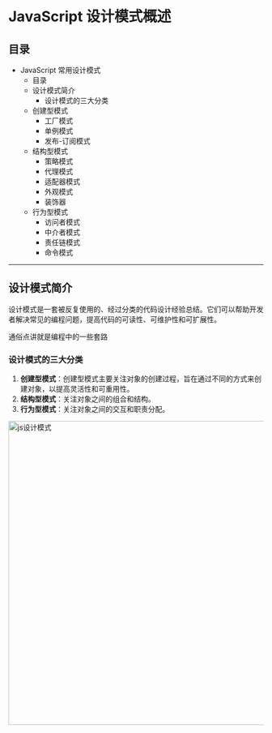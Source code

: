 # JavaScript 设计模式概述

## 目录

- JavaScript 常用设计模式
  - 目录
  - 设计模式简介
    - 设计模式的三大分类
  - 创建型模式
    - 工厂模式
    - 单例模式
    - 发布-订阅模式
  - 结构型模式
    - 策略模式
    - 代理模式
    - 适配器模式
    - 外观模式
    - 装饰器
  - 行为型模式
    - 访问者模式
    - 中介者模式
    - 责任链模式
    - 命令模式

---

## 设计模式简介

设计模式是一套被反复使用的、经过分类的代码设计经验总结。它们可以帮助开发者解决常见的编程问题，提高代码的可读性、可维护性和可扩展性。

通俗点讲就是编程中的一些套路

### 设计模式的三大分类

1. **创建型模式**：创建型模式主要关注对象的创建过程，旨在通过不同的方式来创建对象，以提高灵活性和可重用性。
2. **结构型模式**：关注对象之间的组合和结构。
3. **行为型模式**：关注对象之间的交互和职责分配。

<img src="/img/designPattern/js设计模式.webp" width='600px' alt="js设计模式"  />
